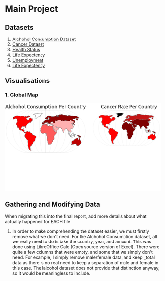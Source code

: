 # Main Project

## Datasets

1. [Alchohol Consumption Dataset](https://data-explorer.oecd.org/vis?fs%5B0%5D=Topic%2C0%7CHealth%23HEA%23&pg=0&bp=true&snb=47&fc=Topic&df%5Bds%5D=dsDisseminateFinalDMZ&df%5Bid%5D=DSD_HEALTH_LVNG%40DF_HEALTH_LVNG_AC&df%5Bag%5D=OECD.ELS.HD&df%5Bvs%5D=1.0&pd=2010%2C&dq=.A.....&ly%5Brw%5D=REF_AREA&ly%5Bcl%5D=TIME_PERIOD&ly%5Brs%5D=AGE&to%5BTIME_PERIOD%5D=false&vw=tb)
2. [Cancer Dataset](https://data-explorer.oecd.org/vis?fs%5B0%5D=Topic%2C0%7CHealth%23HEA%23&pg=0&bp=true&snb=47&df%5Bds%5D=dsDisseminateFinalDMZ&df%5Bid%5D=DSD_HEALTH_STAT%40DF_C&df%5Bag%5D=OECD.ELS.HD&df%5Bvs%5D=1.0&pd=2000%2C&dq=.A...........&ly%5Brw%5D=REF_AREA&ly%5Bcl%5D=TIME_PERIOD&ly%5Brs%5D=SEX%2CCANCER_SITE&to%5BTIME_PERIOD%5D=false)
3. [Health Status](https://data-explorer.oecd.org/vis?fs%5B0%5D=Topic%2C0%7CHealth%23HEA%23&pg=20&bp=true&snb=47&df%5Bds%5D=dsDisseminateFinalDMZ&df%5Bid%5D=DSD_HEALTH_STAT%40DF_HEALTH_STATUS&df%5Bag%5D=OECD.ELS.HD&df%5Bvs%5D=1.0&pd=2015%2C&dq=.A.LFEXP.Y.Y0........&ly%5Brw%5D=REF_AREA&ly%5Bcl%5D=TIME_PERIOD&ly%5Brs%5D=SEX&to%5BTIME_PERIOD%5D=false)
4. [Life Expectency](https://data-explorer.oecd.org/vis?fs%5B0%5D=Topic%2C0%7CHealth%23HEA%23&pg=20&bp=true&snb=47&df%5Bds%5D=dsDisseminateFinalDMZ&df%5Bid%5D=DSD_HEALTH_STAT%40DF_LE&df%5Bag%5D=OECD.ELS.HD&df%5Bvs%5D=1.0&pd=2015%2C&dq=.A...Y0........&ly%5Brw%5D=REF_AREA&ly%5Bcl%5D=TIME_PERIOD&ly%5Brs%5D=MEASURE%2CSEX&to%5BTIME_PERIOD%5D=false)
5. [Unemployment](https://data-explorer.oecd.org/vis?fs%5B0%5D=Topic%2C1%7CJobs%23JOB%23%7CUnemployment%23JOB_UNEMP%23&pg=0&fc=Topic&bp=true&snb=12&df%5Bds%5D=dsDisseminateFinalDMZ&df%5Bid%5D=DSD_LFS%40DF_IALFS_UNE_LF_M&df%5Bag%5D=OECD.SDD.TPS&df%5Bvs%5D=1.0&pd=%2C&dq=..._Z.Y._T.Y_GE15..M&ly%5Brw%5D=REF_AREA&ly%5Bcl%5D=TIME_PERIOD&to%5BTIME_PERIOD%5D=false&lo=13&lom=LASTNPERIODS)
6. [Life Expectency](https://data-explorer.oecd.org/vis?fs[0]=Topic%2C1%7CHealth%23HEA%23%7CHealth%20status%23HEA_STA%23&pg=0&fc=Topic&bp=true&snb=16&df[ds]=dsDisseminateFinalDMZ&df[id]=DSD_HEALTH_STAT%40DF_LE&df[ag]=OECD.ELS.HD&df[vs]=1.0&pd=2015%2C&dq=.A...Y0........&ly[rw]=REF_AREA&ly[cl]=TIME_PERIOD&ly[rs]=MEASURE%2CSEX&to[TIME_PERIOD]=false&vw=tb)

## Visualisations

### 1. Global Map

![Global Map Visualisation](/imgs/global-map-visualisation.png)

## Gathering and Modifying Data

When migrating this into the final report, add more details about what actually happened for EACH file

1. In order to make comprehending the dataset easier, we must firstly remove what we don't need. For the Alchohol Consumption dataset, all we really need to do is take the country, year, and amount. This was done using LibreOffice Calc (Open source version of Excel). There were quite a few columns that were empty, and some that we simply don't need. For example, I simply remove male/female data, and keep _total data as there is no real need to keep a separation of male and female in this case. The lalcohol dataset does not provide that distinction anyway, so it would be meaningless to include.
